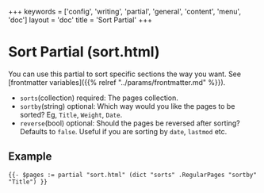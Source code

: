+++
keywords = ['config', 'writing', 'partial', 'general', 'content', 'menu', 'doc']
layout = 'doc'
title = 'Sort Partial'
+++
# Sort Partial (sort.html)
You can use this partial to sort specific sections the way you want. See [frontmatter variables]({{% relref "../params/frontmatter.md" %}}).
- `sorts`(collection) required: The pages collection.
- `sortby`(string) optional: Which way would you like the pages to be sorted? Eg, `Title`, `Weight`, `Date`.
- `reverse`(bool) optional: Should the pages be reversed after sorting? Defaults to `false`. Useful if you are sorting by `date`, `lastmod` etc.

## Example
```go-html-template
{{- $pages := partial "sort.html" (dict "sorts" .RegularPages "sortby" "Title") }}
```